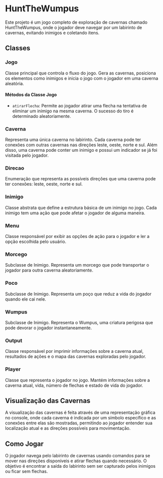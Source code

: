 # HuntTheWumpus

Este projeto é um jogo completo de exploração de cavernas chamado HuntTheWumpus, onde o jogador deve navegar por um labirinto de cavernas, evitando inimigos e coletando itens.

## Classes

### Jogo
Classe principal que controla o fluxo do jogo. Gera as cavernas, posiciona os elementos como inimigos e inicia o jogo com o jogador em uma caverna aleatória.

#### Métodos da Classe Jogo

- `atirarFlecha`: Permite ao jogador atirar uma flecha na tentativa de eliminar um inimigo na mesma caverna. O sucesso do tiro é determinado aleatoriamente.

### Caverna
Representa uma única caverna no labirinto. Cada caverna pode ter conexões com outras cavernas nas direções leste, oeste, norte e sul. Além disso, uma caverna pode conter um inimigo e possui um indicador se já foi visitada pelo jogador.

### Direcao
Enumeração que representa as possíveis direções que uma caverna pode ter conexões: leste, oeste, norte e sul.

### Inimigo
Classe abstrata que define a estrutura básica de um inimigo no jogo. Cada inimigo tem uma ação que pode afetar o jogador de alguma maneira.

### Menu
Classe responsável por exibir as opções de ação para o jogador e ler a opção escolhida pelo usuário.

### Morcego
Subclasse de Inimigo. Representa um morcego que pode transportar o jogador para outra caverna aleatoriamente.

### Poco
Subclasse de Inimigo. Representa um poço que reduz a vida do jogador quando ele cai nele.

### Wumpus
Subclasse de Inimigo. Representa o Wumpus, uma criatura perigosa que pode devorar o jogador instantaneamente.

### Output
Classe responsável por imprimir informações sobre a caverna atual, resultados de ações e o mapa das cavernas exploradas pelo jogador.

### Player
Classe que representa o jogador no jogo. Mantém informações sobre a caverna atual, vida, número de flechas e estado de vida do jogador.

## Visualização das Cavernas

A visualização das cavernas é feita através de uma representação gráfica no console, onde cada caverna é indicada por um símbolo específico e as conexões entre elas são mostradas, permitindo ao jogador entender sua localização atual e as direções possíveis para movimentação.

## Como Jogar

O jogador navega pelo labirinto de cavernas usando comandos para se mover nas direções disponíveis e atirar flechas quando necessário. O objetivo é encontrar a saída do labirinto sem ser capturado pelos inimigos ou ficar sem flechas.
